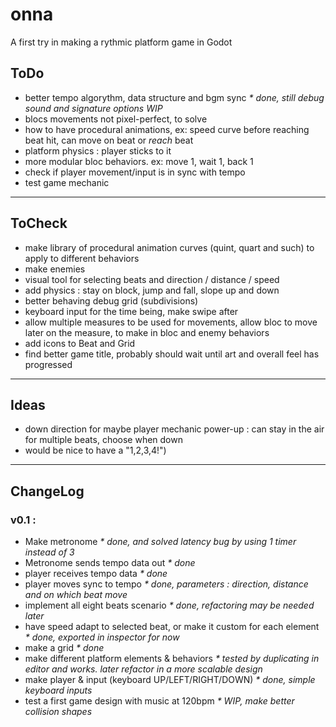 # onna
A first try in making a rythmic platform game in Godot

## ToDo

- better tempo algorythm, data structure and bgm sync _* done, still debug sound and signature options WIP_
- blocs movements not pixel-perfect, to solve
- how to have procedural animations, ex: speed curve before reaching beat hit, can move on beat or *reach* beat
- platform physics : player sticks to it
- more modular bloc behaviors. ex: move 1, wait 1, back 1
- check if player movement/input is in sync with tempo
- test game mechanic

---

## ToCheck

- make library of procedural animation curves (quint, quart and such) to apply to different behaviors
- make enemies
- visual tool for selecting beats and direction / distance / speed
- add physics : stay on block, jump and fall, slope up and down
- better behaving debug grid (subdivisions)
- keyboard input for the time being, make swipe after
- allow multiple measures to be used for movements, allow bloc to move later on the measure, to make in bloc and enemy behaviors
- add icons to Beat and Grid
- find better game title, probably should wait until art and overall feel has progressed

---

## Ideas

- down direction for maybe player mechanic power-up : can stay in the air for multiple beats, choose when down
- would be nice to have a "1,2,3,4!")

---

## ChangeLog

### v0.1 :

- Make metronome _* done, and solved latency bug by using 1 timer instead of 3_
- Metronome sends tempo data out _* done_
- player receives tempo data _* done_
- player moves sync to tempo _* done, parameters : direction, distance and on which beat move_
- implement all eight beats scenario _* done, refactoring may be needed later_
- have speed adapt to selected beat, or make it custom for each element _* done, exported in inspector for now_
- make a grid _* done_
- make different platform elements & behaviors _* tested by duplicating in editor and works. later refactor in a more scalable design_
- make player & input (keyboard UP/LEFT/RIGHT/DOWN) _* done, simple keyboard inputs_
- test a first game design with music at 120bpm _* WIP, make better collision shapes_